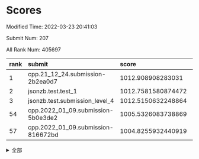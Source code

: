 # Scores

Modified Time: 2022-03-23 20:41:03

Submit Num: 207

All Rank Num: 405697

| rank |               submit               |       score        |       sigma        | pk_num |
| :--- | :--------------------------------- | :----------------- | :----------------- | :----- |
| 1    | cpp.21_12_24.submission-2b2ea0d7   | 1012.908908283031  | 0.7948516914379192 | 7839   |
| 2    | jsonzb.test.test_1                 | 1012.7581580874472 | 0.8093570059477047 | 7838   |
| 3    | jsonzb.test.submission_level_4     | 1012.5150632248864 | 0.7763921264050165 | 7841   |
| 54   | cpp.2022_01_09.submission-5b0e3de2 | 1005.5326083738869 | 0.7205343511853035 | 7838   |
| 57   | cpp.2022_01_09.submission-816672bd | 1004.8255932440919 | 0.7367717243626632 | 7840   |


<details>
<summary>全部</summary>

| rank |                 submit                 |       score        |       sigma        | pk_num |
| :--- | :------------------------------------- | :----------------- | :----------------- | :----- |
| 1    | cpp.21_12_24.submission-2b2ea0d7       | 1012.908908283031  | 0.7948516914379192 | 7839   |
| 2    | jsonzb.test.test_1                     | 1012.7581580874472 | 0.8093570059477047 | 7838   |
| 3    | jsonzb.test.submission_level_4         | 1012.5150632248864 | 0.7763921264050165 | 7841   |
| 4    | gobigger.level_3.submission_level_3_0  | 1012.5146555271706 | 0.806357388869192  | 7841   |
| 5    | gobigger.level_3.submission_level_3_15 | 1011.9867943483378 | 0.7773486150853562 | 7839   |
| 6    | gobigger.level_3.submission_level_3_25 | 1011.1568932473735 | 0.7698510604783311 | 7841   |
| 7    | gobigger.level_3.submission_level_3_12 | 1011.0210359224784 | 0.7845328315438885 | 7846   |
| 8    | gobigger.level_3.submission_level_3_21 | 1011.0026018528835 | 0.7663876174688027 | 7837   |
| 9    | gobigger.level_3.submission_level_3_38 | 1010.9111452991282 | 0.7728541502763251 | 7837   |
| 10   | gobigger.level_3.submission_level_3_28 | 1010.8569778565347 | 0.767509678946409  | 7837   |
| 11   | gobigger.level_3.submission_level_3_29 | 1010.8248161766684 | 0.7572485729026681 | 7840   |
| 12   | gobigger.level_3.submission_level_3_49 | 1010.724753335845  | 0.7488920118584843 | 7842   |
| 13   | gobigger.level_3.submission_level_3_11 | 1010.716730109189  | 0.7733707571342772 | 7841   |
| 14   | gobigger.level_3.submission_level_3_20 | 1010.668822105705  | 0.7477117528339249 | 7836   |
| 15   | gobigger.level_3.submission_level_3_33 | 1010.653502755797  | 0.7756602614188859 | 7840   |
| 16   | gobigger.level_3.submission_level_3_14 | 1010.6331661273791 | 0.7696027886201957 | 7836   |
| 17   | gobigger.level_3.submission_level_3_4  | 1010.6053669137332 | 0.7549471349551331 | 7840   |
| 18   | gobigger.level_3.submission_level_3_47 | 1010.573600883754  | 0.7798499661371936 | 7842   |
| 19   | gobigger.level_3.submission_level_3_30 | 1010.5484216461505 | 0.7625706507962274 | 7837   |
| 20   | gobigger.level_3.submission_level_3_34 | 1010.4568133321934 | 0.7700670810527208 | 7837   |
| 21   | gobigger.level_3.submission_level_3_45 | 1010.435905459128  | 0.7416457177813474 | 7841   |
| 22   | gobigger.level_3.submission_level_3_24 | 1010.3713390850761 | 0.7653853142174755 | 7836   |
| 23   | gobigger.level_3.submission_level_3_22 | 1010.3506809936969 | 0.7493467141706138 | 7839   |
| 24   | gobigger.level_3.submission_level_3_26 | 1010.3364977628402 | 0.7607911281225731 | 7842   |
| 25   | gobigger.level_3.submission_level_3_9  | 1010.2832015521415 | 0.7799814363257652 | 7840   |
| 26   | gobigger.level_3.submission_level_3_1  | 1010.2794225138479 | 0.7742992926526497 | 7846   |
| 27   | gobigger.level_3.submission_level_3_41 | 1010.2695918852157 | 0.7749520547615911 | 7838   |
| 28   | gobigger.level_3.submission_level_3_44 | 1010.1574112447864 | 0.7525384419064151 | 7842   |
| 29   | gobigger.level_3.submission_level_3_27 | 1010.0835317636074 | 0.779313399436911  | 7840   |
| 30   | gobigger.level_3.submission_level_3_19 | 1010.0313328389572 | 0.7653225611683951 | 7832   |
| 31   | gobigger.level_3.submission_level_3_2  | 1009.9935583139314 | 0.7440814976627765 | 7837   |
| 32   | gobigger.level_3.submission_level_3_13 | 1009.993224759424  | 0.743022249864143  | 7841   |
| 33   | gobigger.level_3.submission_level_3_23 | 1009.9711318411343 | 0.7419580778566679 | 7846   |
| 34   | gobigger.level_3.submission_level_3_36 | 1009.9253635361025 | 0.7467118115708179 | 7833   |
| 35   | gobigger.level_3.submission_level_3_39 | 1009.8314416879527 | 0.732877357305118  | 7843   |
| 36   | gobigger.level_3.submission_level_3_42 | 1009.8027589702479 | 0.7574973261180432 | 7837   |
| 37   | gobigger.level_3.submission_level_3_6  | 1009.6163516635548 | 0.7709593755559987 | 7842   |
| 38   | gobigger.level_3.submission_level_3_43 | 1009.5877894356953 | 0.7536607923762253 | 7840   |
| 39   | gobigger.level_3.submission_level_3_5  | 1009.4127837341081 | 0.7470305051211784 | 7844   |
| 40   | gobigger.level_3.submission_level_3_35 | 1009.3794642699381 | 0.7340588078056712 | 7839   |
| 41   | gobigger.level_3.submission_level_3_7  | 1009.1153975756494 | 0.7582907404388625 | 7841   |
| 42   | gobigger.level_3.submission_level_3_10 | 1009.0069575353884 | 0.7370077909171052 | 7839   |
| 43   | gobigger.level_3.submission_level_3_17 | 1008.9852680588834 | 0.7525221063466234 | 7841   |
| 44   | gobigger.level_3.submission_level_3_3  | 1008.8987509626123 | 0.7612666078674889 | 7837   |
| 45   | gobigger.level_3.submission_level_3_8  | 1008.886052743093  | 0.7293689755479325 | 7841   |
| 46   | gobigger.level_3.submission_level_3_16 | 1008.7087185908771 | 0.7311238651638376 | 7844   |
| 47   | gobigger.level_3.submission_level_3_48 | 1008.6741973312181 | 0.7575040926307673 | 7841   |
| 48   | gobigger.level_3.submission_level_3_40 | 1008.6122835006889 | 0.7371927967036355 | 7843   |
| 49   | gobigger.level_3.submission_level_3_18 | 1008.4949109354236 | 0.7504060724756111 | 7835   |
| 50   | gobigger.level_3.submission_level_3_31 | 1008.1757687861867 | 0.741582767974788  | 7836   |
| 51   | gobigger.level_3.submission_level_3_46 | 1008.1604001915996 | 0.7356247040610132 | 7840   |
| 52   | gobigger.level_3.submission_level_3_37 | 1008.0336972866975 | 0.725608424903293  | 7837   |
| 53   | gobigger.level_3.submission_level_3_32 | 1007.6515996599383 | 0.7456820489360552 | 7841   |
| 54   | cpp.2022_01_09.submission-5b0e3de2     | 1005.5326083738869 | 0.7205343511853035 | 7838   |
| 55   | gobigger.level_1.submission_level_1_30 | 1005.1927340751271 | 0.7113660323386786 | 7834   |
| 56   | gobigger.level_1.submission_level_1_47 | 1005.0363100008037 | 0.7300910798830579 | 7836   |
| 57   | cpp.2022_01_09.submission-816672bd     | 1004.8255932440919 | 0.7367717243626632 | 7840   |
| 58   | gobigger.level_1.submission_level_1_20 | 1004.4742111892826 | 0.7132806440368842 | 7840   |
| 59   | gobigger.level_1.submission_level_1_3  | 1004.4544891886326 | 0.7185599293032032 | 7839   |
| 60   | gobigger.level_1.submission_level_1_42 | 1004.4383594535311 | 0.705146894606064  | 7837   |
| 61   | gobigger.level_1.submission_level_1_11 | 1004.4202743516453 | 0.7125273220242782 | 7839   |
| 62   | gobigger.level_1.submission_level_1_43 | 1004.4049017801876 | 0.7278433066721679 | 7839   |
| 63   | gobigger.level_1.submission_level_1_12 | 1004.2615979330284 | 0.718220696308676  | 7839   |
| 64   | gobigger.level_1.submission_level_1_14 | 1004.0692469608391 | 0.738746018321586  | 7843   |
| 65   | gobigger.level_1.submission_level_1_33 | 1004.0347099117798 | 0.7216605715377632 | 7842   |
| 66   | gobigger.level_1.submission_level_1_41 | 1004.0337515699891 | 0.7124485089266034 | 7832   |
| 67   | gobigger.level_1.submission_level_1_37 | 1003.9868927501224 | 0.7270349450862068 | 7838   |
| 68   | gobigger.level_1.submission_level_1_0  | 1003.9157413060701 | 0.7222858764773965 | 7838   |
| 69   | gobigger.level_1.submission_level_1_44 | 1003.9151613840959 | 0.7100519092858945 | 7842   |
| 70   | gobigger.level_1.submission_level_1_49 | 1003.8772649523236 | 0.7084703811606575 | 7837   |
| 71   | gobigger.level_1.submission_level_1_4  | 1003.7847837136355 | 0.7267462861194974 | 7835   |
| 72   | gobigger.level_1.submission_level_1_34 | 1003.6174969466394 | 0.7188471314573669 | 7841   |
| 73   | gobigger.level_1.submission_level_1_31 | 1003.5532368416867 | 0.7167236105011147 | 7845   |
| 74   | gobigger.level_1.submission_level_1_40 | 1003.5486055305995 | 0.7121705246599294 | 7840   |
| 75   | gobigger.level_1.submission_level_1_17 | 1003.4962213917377 | 0.7107987833271745 | 7840   |
| 76   | gobigger.level_1.submission_level_1_24 | 1003.4211799770825 | 0.7302954367498118 | 7834   |
| 77   | gobigger.level_1.submission_level_1_13 | 1003.3414571140636 | 0.7273719738164358 | 7839   |
| 78   | gobigger.level_1.submission_level_1_22 | 1003.3414099999461 | 0.7140479499579442 | 7842   |
| 79   | gobigger.level_1.submission_level_1_29 | 1003.3220007690685 | 0.7306588856611036 | 7840   |
| 80   | gobigger.level_1.submission_level_1_8  | 1003.2816481030832 | 0.7124050809325736 | 7836   |
| 81   | gobigger.level_1.submission_level_1_23 | 1003.2414609571389 | 0.7162640361711505 | 7831   |
| 82   | gobigger.level_1.submission_level_1_48 | 1003.2198284703924 | 0.7109609877848406 | 7834   |
| 83   | gobigger.level_1.submission_level_1_46 | 1003.2051341756355 | 0.7127415624431857 | 7836   |
| 84   | gobigger.level_1.submission_level_1_5  | 1003.1630359642552 | 0.7233186712608031 | 7834   |
| 85   | gobigger.level_1.submission_level_1_1  | 1003.1444688106066 | 0.7187082958929684 | 7843   |
| 86   | gobigger.level_1.submission_level_1_7  | 1003.1346618566588 | 0.7188823302071747 | 7839   |
| 87   | gobigger.level_1.submission_level_1_15 | 1003.0289286016096 | 0.7307436141295791 | 7840   |
| 88   | gobigger.level_1.submission_level_1_10 | 1002.9935405081168 | 0.7153762549209356 | 7840   |
| 89   | gobigger.level_1.submission_level_1_18 | 1002.9696640574438 | 0.7197134265672105 | 7836   |
| 90   | gobigger.level_1.submission_level_1_2  | 1002.8419191021961 | 0.7122020211513628 | 7843   |
| 91   | gobigger.level_1.submission_level_1_6  | 1002.8280420205823 | 0.7144406811163001 | 7840   |
| 92   | gobigger.level_1.submission_level_1_19 | 1002.8101546521111 | 0.723697857642103  | 7830   |
| 93   | gobigger.level_1.submission_level_1_35 | 1002.7575944208363 | 0.7229184058676045 | 7841   |
| 94   | gobigger.level_1.submission_level_1_45 | 1002.7441172915    | 0.7178472744914438 | 7838   |
| 95   | gobigger.level_1.submission_level_1_25 | 1002.6814654507091 | 0.7219767635989768 | 7841   |
| 96   | gobigger.level_1.submission_level_1_26 | 1002.6780751143613 | 0.7101253388197413 | 7839   |
| 97   | gobigger.level_1.submission_level_1_38 | 1002.6615308353503 | 0.711490060805642  | 7835   |
| 98   | gobigger.level_1.submission_level_1_9  | 1002.6460697288348 | 0.7106777248085413 | 7838   |
| 99   | gobigger.level_1.submission_level_1_16 | 1002.6115641598469 | 0.7168073965867279 | 7839   |
| 100  | gobigger.level_1.submission_level_1_21 | 1002.6083801627694 | 0.7128763010524929 | 7837   |
| 101  | gobigger.level_1.submission_level_1_27 | 1002.506686426699  | 0.7152308134782172 | 7842   |
| 102  | gobigger.level_1.submission_level_1_28 | 1002.4601297438156 | 0.7053257818393037 | 7840   |
| 103  | gobigger.level_1.submission_level_1_32 | 1002.406563202236  | 0.7134397089713675 | 7842   |
| 104  | gobigger.level_1.submission_level_1_36 | 1002.2750814919389 | 0.7071782587782801 | 7838   |
| 105  | gobigger.level_1.submission_level_1_39 | 1002.1894325849917 | 0.7169567691552348 | 7837   |
| 106  | gobigger.random.submission_random_33   | 998.3449611195467  | 0.7018245952351342 | 7841   |
| 107  | gobigger.random.submission_random_19   | 997.1721678888505  | 0.709910496035727  | 7836   |
| 108  | gobigger.random.submission_random_14   | 997.1689223559001  | 0.7153871599665952 | 7837   |
| 109  | gobigger.random.submission_random_29   | 996.8835520369888  | 0.7019863957670895 | 7837   |
| 110  | gobigger.random.submission_random_32   | 996.8280512638628  | 0.7164076583432034 | 7836   |
| 111  | gobigger.random.submission_random_3    | 996.8102304854286  | 0.7154449696313485 | 7846   |
| 112  | gobigger.random.submission_random_0    | 996.7985829570905  | 0.707496393512165  | 7839   |
| 113  | gobigger.random.submission_random_26   | 996.7750291848002  | 0.7097641476646006 | 7842   |
| 114  | gobigger.random.submission_random_9    | 996.70567140181    | 0.7076026015970251 | 7841   |
| 115  | gobigger.random.submission_random_20   | 996.7024273291728  | 0.7018494033695336 | 7845   |
| 116  | gobigger.random.submission_random_35   | 996.4152695753751  | 0.7158833218249148 | 7839   |
| 117  | gobigger.random.submission_random_28   | 996.3790419737622  | 0.7115020494968739 | 7840   |
| 118  | gobigger.random.submission_random_11   | 996.3155436073589  | 0.7240295007025462 | 7838   |
| 119  | gobigger.random.submission_random_18   | 996.1673868049562  | 0.7136981005421209 | 7837   |
| 120  | gobigger.random.submission_random_23   | 996.1187794191513  | 0.7099884905663268 | 7839   |
| 121  | gobigger.random.submission_random_34   | 996.1010894914327  | 0.7139061912679704 | 7845   |
| 122  | gobigger.random.submission_random_49   | 996.067921821713   | 0.6932607214227675 | 7839   |
| 123  | gobigger.random.submission_random_31   | 995.9926716284388  | 0.7138158843879799 | 7840   |
| 124  | gobigger.random.submission_random_27   | 995.9458033292747  | 0.7187605602584478 | 7838   |
| 125  | gobigger.random.submission_random_6    | 995.9159095901501  | 0.7290212842928994 | 7843   |
| 126  | gobigger.random.submission_random_42   | 995.9117731286767  | 0.7307729621117331 | 7838   |
| 127  | gobigger.random.submission_random_46   | 995.8964739903929  | 0.7212622896124115 | 7838   |
| 128  | gobigger.random.submission_random_22   | 995.871153093361   | 0.7292149694525538 | 7838   |
| 129  | gobigger.random.submission_random_43   | 995.8630110592449  | 0.7079414381993535 | 7839   |
| 130  | gobigger.random.submission_random_44   | 995.7852775914097  | 0.7210059429242508 | 7842   |
| 131  | gobigger.random.submission_random_21   | 995.732535496343   | 0.7236098125723657 | 7841   |
| 132  | gobigger.random.submission_random_37   | 995.7112824104137  | 0.6978160982100691 | 7839   |
| 133  | gobigger.random.submission_random_4    | 995.7095204631225  | 0.7191253446433865 | 7840   |
| 134  | gobigger.random.submission_random_48   | 995.7024817443375  | 0.7099366175729868 | 7836   |
| 135  | gobigger.random.submission_random_24   | 995.6947518889559  | 0.7038914532967706 | 7847   |
| 136  | gobigger.random.submission_random_17   | 995.6863466608395  | 0.7099491866843582 | 7844   |
| 137  | gobigger.random.submission_random_1    | 995.6821889714892  | 0.698005257112353  | 7840   |
| 138  | gobigger.random.submission_random_45   | 995.6366599604739  | 0.7137314819803826 | 7840   |
| 139  | gobigger.random.submission_random_15   | 995.6196500942569  | 0.7142400400474621 | 7837   |
| 140  | gobigger.random.submission_random_41   | 995.5555769324562  | 0.7161181842602251 | 7837   |
| 141  | gobigger.random.submission_random_13   | 995.5359269086629  | 0.7282813679847282 | 7845   |
| 142  | gobigger.random.submission_random_5    | 995.5090285527183  | 0.7131564093417312 | 7842   |
| 143  | gobigger.random.submission_random_16   | 995.4439442864644  | 0.7135002515771217 | 7839   |
| 144  | gobigger.random.submission_random_40   | 995.4204857405492  | 0.7105038255928164 | 7835   |
| 145  | gobigger.random.submission_random_12   | 995.4102964095981  | 0.7122985861552282 | 7841   |
| 146  | gobigger.random.submission_random_25   | 995.2687175300476  | 0.7079301197557945 | 7839   |
| 147  | gobigger.random.submission_random_38   | 995.2424177029203  | 0.7230133962610668 | 7838   |
| 148  | gobigger.random.submission_random_47   | 995.237775954801   | 0.7187375500608951 | 7836   |
| 149  | gobigger.random.submission_random_36   | 995.2176392200874  | 0.7052564213410661 | 7843   |
| 150  | gobigger.random.submission_random_2    | 995.1659284218204  | 0.7197087189308176 | 7837   |
| 151  | gobigger.random.submission_random_39   | 995.1129619721211  | 0.730074716159623  | 7845   |
| 152  | gobigger.random.submission_random_30   | 994.6771655985826  | 0.7087162936726754 | 7841   |
| 153  | gobigger.level_2.submission_level_2_19 | 994.5849654020078  | 0.7184353498543232 | 7843   |
| 154  | gobigger.random.submission_random_8    | 994.4831018642011  | 0.722590326277818  | 7835   |
| 155  | gobigger.random.submission_random_7    | 994.3709212183894  | 0.7113653791878329 | 7837   |
| 156  | gobigger.random.submission_random_10   | 994.3558539138992  | 0.7257930443583213 | 7839   |
| 157  | gobigger.level_2.submission_level_2_11 | 993.7758953913373  | 0.7322712113286161 | 7838   |
| 158  | gobigger.level_2.submission_level_2_33 | 993.6342950266038  | 0.7356630129404795 | 7843   |
| 159  | gobigger.level_2.submission_level_2_38 | 993.5640661855018  | 0.7276222786885418 | 7840   |
| 160  | gobigger.level_2.submission_level_2_6  | 993.3544640113508  | 0.7252974572602406 | 7840   |
| 161  | gobigger.level_2.submission_level_2_14 | 993.3329925533586  | 0.728431892438218  | 7843   |
| 162  | gobigger.level_2.submission_level_2_44 | 992.9995722862742  | 0.7402559951950135 | 7837   |
| 163  | gobigger.level_2.submission_level_2_3  | 992.9208761825475  | 0.7250064224753514 | 7835   |
| 164  | gobigger.level_2.submission_level_2_2  | 992.8665655053846  | 0.718089380391718  | 7843   |
| 165  | gobigger.level_2.submission_level_2_36 | 992.8115566435428  | 0.7493805048151243 | 7843   |
| 166  | gobigger.level_2.submission_level_2_4  | 992.7527690264538  | 0.7328188898454223 | 7836   |
| 167  | gobigger.level_2.submission_level_2_21 | 992.7303900855826  | 0.7175459947717324 | 7838   |
| 168  | gobigger.level_2.submission_level_2_16 | 992.6223511892824  | 0.7390998964340417 | 7843   |
| 169  | gobigger.level_2.submission_level_2_42 | 992.5491498286134  | 0.7465759958516495 | 7842   |
| 170  | gobigger.level_2.submission_level_2_9  | 992.5218851830455  | 0.7483128811568216 | 7843   |
| 171  | gobigger.level_2.submission_level_2_8  | 992.483791566334   | 0.7319714546080742 | 7839   |
| 172  | gobigger.level_2.submission_level_2_1  | 992.4660046919649  | 0.729071940125728  | 7839   |
| 173  | gobigger.level_2.submission_level_2_22 | 992.4548378299744  | 0.7438387905773084 | 7842   |
| 174  | gobigger.level_2.submission_level_2_32 | 992.3511169865592  | 0.7375363139851037 | 7838   |
| 175  | gobigger.level_2.submission_level_2_27 | 992.2604039700653  | 0.7297968335943074 | 7834   |
| 176  | gobigger.level_2.submission_level_2_23 | 992.2567882133008  | 0.7369963402741354 | 7841   |
| 177  | gobigger.level_2.submission_level_2_48 | 992.2366286143057  | 0.7390504290346506 | 7837   |
| 178  | gobigger.level_2.submission_level_2_47 | 992.2140152801559  | 0.7380460988900134 | 7834   |
| 179  | gobigger.level_2.submission_level_2_45 | 992.2058154105099  | 0.7512218455797016 | 7843   |
| 180  | gobigger.level_2.submission_level_2_41 | 992.1620645194527  | 0.747067547522161  | 7842   |
| 181  | gobigger.level_2.submission_level_2_25 | 992.1615572843381  | 0.7281476821756809 | 7843   |
| 182  | gobigger.level_2.submission_level_2_40 | 992.1530920806462  | 0.7508540476404666 | 7841   |
| 183  | gobigger.level_2.submission_level_2_29 | 992.1271469823088  | 0.7437682017394811 | 7843   |
| 184  | gobigger.level_2.submission_level_2_39 | 992.1113516926101  | 0.73838321425203   | 7839   |
| 185  | gobigger.level_2.submission_level_2_5  | 992.0066234954785  | 0.7270131765033082 | 7840   |
| 186  | gobigger.level_2.submission_level_2_20 | 991.999859002364   | 0.724577078034908  | 7838   |
| 187  | gobigger.level_2.submission_level_2_7  | 991.9583432956862  | 0.7592661943147712 | 7840   |
| 188  | gobigger.level_2.submission_level_2_49 | 991.9311751978768  | 0.7427094605389785 | 7841   |
| 189  | gobigger.level_2.submission_level_2_26 | 991.9152509153865  | 0.7378204656696183 | 7839   |
| 190  | gobigger.level_2.submission_level_2_24 | 991.8785951998426  | 0.7594843272496605 | 7841   |
| 191  | gobigger.level_2.submission_level_2_46 | 991.841177990311   | 0.7338567705471194 | 7839   |
| 192  | gobigger.level_2.submission_level_2_13 | 991.8191376443394  | 0.7370489254922313 | 7845   |
| 193  | gobigger.level_2.submission_level_2_35 | 991.7318088149555  | 0.7689294646517867 | 7839   |
| 194  | gobigger.level_2.submission_level_2_31 | 991.7240957247268  | 0.7406909286042448 | 7840   |
| 195  | gobigger.level_2.submission_level_2_17 | 991.6490343839054  | 0.7585562070429435 | 7843   |
| 196  | gobigger.level_2.submission_level_2_18 | 991.5923672706955  | 0.740944309052133  | 7845   |
| 197  | gobigger.level_2.submission_level_2_0  | 991.5659993738399  | 0.7480066498817707 | 7839   |
| 198  | gobigger.level_2.submission_level_2_30 | 991.4383386460898  | 0.7643663319817109 | 7840   |
| 199  | gobigger.level_2.submission_level_2_34 | 991.3868606026479  | 0.741995437396227  | 7843   |
| 200  | gobigger.level_2.submission_level_2_43 | 991.0862152042512  | 0.7566076770524804 | 7836   |
| 201  | gobigger.level_2.submission_level_2_15 | 991.0427050582529  | 0.7459560457759952 | 7842   |
| 202  | gobigger.level_2.submission_level_2_37 | 990.4041248026334  | 0.7776883174757783 | 7843   |
| 203  | gobigger.level_2.submission_level_2_10 | 990.3923978639879  | 0.7582408274885755 | 7843   |
| 204  | gobigger.level_2.submission_level_2_28 | 990.0861284379482  | 0.7721298409110828 | 7842   |
| 205  | gobigger.level_2.submission_level_2_12 | 989.9845532224493  | 0.7530793514987314 | 7843   |
| 206  | gobigger.none.submission_none_0        | 978.8213496681924  | 1.2593319557562446 | 7846   |
| 207  | gobigger.none.submission_none_1        | 977.7763306579832  | 1.403700021214848  | 7837   |

</details>